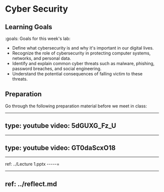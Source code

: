 # Cyber Security




## Learning Goals

:goals: Goals for this week's lab:

- Define what cybersecurity is and why it's important in our digital lives.
- Recognize the role of cybersecurity in protecting computer systems, networks, and personal data.
- Identify and explain common cyber threats such as malware, phishing, password breaches, and social engineering.
- Understand the potential consequences of falling victim to these threats.


## Preparation

Go through the following preparation material before we meet in class:

---
type: youtube
video: 5dGUXG_Fz_U
---

---
type: youtube
video: GT0daScxO18
---

-----
ref: ../Lecture 1.pptx
-----=

---
ref: ../reflect.md
---
